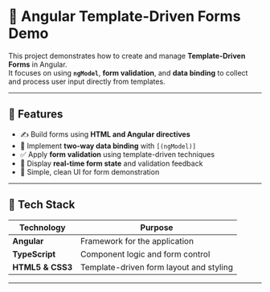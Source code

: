 # 🧾 Angular Template-Driven Forms Demo

This project demonstrates how to create and manage **Template-Driven Forms** in Angular.  
It focuses on using **`ngModel`**, **form validation**, and **data binding** to collect and process user input directly from templates.

---

## 🚀 Features

- ✍️ Build forms using **HTML and Angular directives**
- 🔄 Implement **two-way data binding** with `[(ngModel)]`
- ✅ Apply **form validation** using template-driven techniques
- 💾 Display **real-time form state** and validation feedback
- 🎨 Simple, clean UI for form demonstration

---

## 🧰 Tech Stack

| Technology | Purpose |
|-------------|----------|
| **Angular** | Framework for the application |
| **TypeScript** | Component logic and form control |
| **HTML5 & CSS3** | Template-driven form layout and styling |

---
